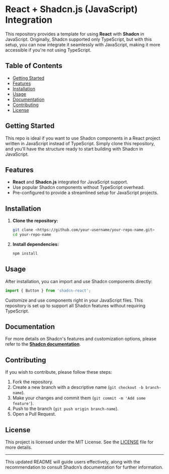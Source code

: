 # React + Shadcn.js (JavaScript) Integration

This repository provides a template for using **React** with **Shadcn** in JavaScript. Originally, Shadcn supported only TypeScript, but with this setup, you can now integrate it seamlessly with JavaScript, making it more accessible if you're not using TypeScript.

## Table of Contents

- [Getting Started](https://www.notion.so/12aa80339943802e89aae36b18d47997?pvs=21)
- [Features](https://www.notion.so/12aa80339943802e89aae36b18d47997?pvs=21)
- [Installation](https://www.notion.so/12aa80339943802e89aae36b18d47997?pvs=21)
- [Usage](https://www.notion.so/12aa80339943802e89aae36b18d47997?pvs=21)
- [Documentation](https://www.notion.so/12aa80339943802e89aae36b18d47997?pvs=21)
- [Contributing](https://www.notion.so/12aa80339943802e89aae36b18d47997?pvs=21)
- [License](https://www.notion.so/12aa80339943802e89aae36b18d47997?pvs=21)

## Getting Started

This repo is ideal if you want to use Shadcn components in a React project written in JavaScript instead of TypeScript. Simply clone this repository, and you'll have the structure ready to start building with Shadcn in JavaScript.

## Features

- **React** and **Shadcn.js** integrated for JavaScript support.
- Use popular Shadcn components without TypeScript overhead.
- Pre-configured to provide a streamlined setup for JavaScript projects.

## Installation

1. **Clone the repository:**
    
    ```bash
    git clone <https://github.com/your-username/your-repo-name.git>
    cd your-repo-name
    
    ```
    
2. **Install dependencies:**
    
    ```bash
    npm install
    
    ```
    

## Usage

After installation, you can import and use Shadcn components directly:

```jsx
import { Button } from 'shadcn-react';

```

Customize and use components right in your JavaScript files. This repository is set up to support all Shadcn features without requiring TypeScript.

## Documentation

For more details on Shadcn's features and customization options, please refer to the [**Shadcn documentation**](https://shadcn.dev/docs).

## Contributing

If you wish to contribute, please follow these steps:

1. Fork the repository.
2. Create a new branch with a descriptive name (`git checkout -b branch-name`).
3. Make your changes and commit them (`git commit -m 'Add some feature'`).
4. Push to the branch (`git push origin branch-name`).
5. Open a Pull Request.

## License

This project is licensed under the MIT License. See the [LICENSE](https://www.notion.so/nikunja/LICENSE) file for more details.

---

This updated README will guide users effectively, along with the recommendation to consult Shadcn’s documentation for further information.